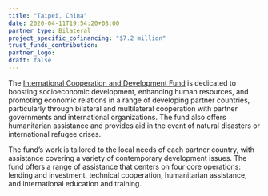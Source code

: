 ```yaml
---
title: "Taipei, China"
date: 2020-04-11T19:54:20+08:00
partner_type: Bilateral
project_specific_cofinancing: "$7.2 million"
trust_funds_contribution:
partner_logo:
draft: false
---
```


The <a href="https://www.icdf.org.tw/mp.asp?mp=2" target="_blank">International Cooperation and Development Fund</a> is dedicated to boosting socioeconomic development, enhancing human resources, and promoting economic relations in a range of developing partner countries, particularly through bilateral and multilateral cooperation with partner governments and international organizations. The fund also offers humanitarian assistance and provides aid in the event of natural disasters or international refugee crises. 

The fund’s work is tailored to the local needs of each partner country, with assistance covering a variety of contemporary development issues. The fund offers a range of assistance that centers on four core operations: lending and investment, technical cooperation, humanitarian assistance, and international education and training.

